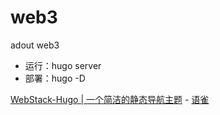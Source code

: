 # web3
adout web3

- 运行：hugo server
- 部署：hugo -D
  

[WebStack-Hugo | 一个简洁的静态导航主题](https://www.yuque.com/shenweiyan/cookbook/webstack-hugo) - [语雀](https://www.yuque.com/shenweiyan)